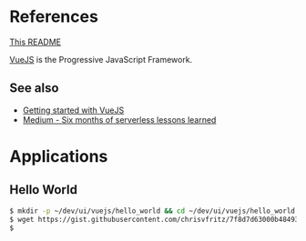 # References
[This README](https://github.com/transport-intelligence/induction-api/blob/master/ui/vuejs/README.md)

[VueJS](https://vuejs.org) is the Progressive JavaScript Framework.

## See also
* [Getting started with VueJS](https://vuejs.org/v2/guide)
* [Medium - Six months of serverless lessons learned](https://read.acloud.guru/six-months-of-serverless-lessons-learned-f6da86a73526)

# Applications

## Hello World

```bash
$ mkdir -p ~/dev/ui/vuejs/hello_world && cd ~/dev/ui/vuejs/hello_world
$ wget https://gist.githubusercontent.com/chrisvfritz/7f8d7d63000b48493c336e48b3db3e52/raw/ed60c4e5d5c6fec48b0921edaed0cb60be30e87c/index.html 
$ 
```


